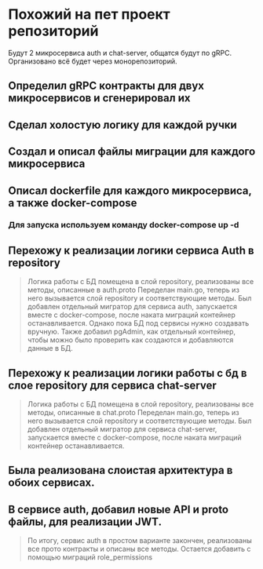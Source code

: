 # Похожий на пет проект репозиторий
Будут 2 микросервиса auth и chat-server, общатся будут по gRPC.
Организовано всё будет через монорепозиторий.

## Определил gRPC контракты для двух микросервисов и сгенерировал их

## Сделал холостую логику для каждой ручки 

## Создал и описал файлы миграции для каждого микросервиса

## Описал dockerfile для каждого микросервиса, а также docker-compose 
### Для запуска используем команду docker-compose up -d

## Перехожу к реализации логики сервиса Auth в repository
> Логика работы с БД помещена в слой repository, реализованы все методы, описанные в auth.proto
> Переделан main.go, теперь из него вызывается слой repository и соответствующие методы.
> Был добавлен отдельный мигратор для сервиса auth, запускается вместе с docker-compose, после наката миграций контейнер останавливается.
> Однако пока БД под сервисы нужно создавать вручную.
> Также добавил pgAdmin, как отдельный контейнер, чтобы можно было проверить как создаются и добавляются данные в БД.

## Перехожу к реализации логики работы с бд в слое repository для сервиса chat-server
> Логика работы с БД помещена в слой repository, реализованы все методы, описанные в chat.proto
> Переделан main.go, теперь из него вызывается слой repository и соответствующие методы.
> Был добавлен отдельный мигратор для сервиса chat-server, запускается вместе с docker-compose, после наката миграций контейнер останавливается.

## Была реализована слоистая архитектура в обоих сервисах.

## В сервисе auth, добавил новые API и proto файлы, для реализации JWT.
> По итогу, сервис auth в простом варианте закончен, реализованы все прото контракты и описаны все методы.
> Остается добавить с помощью миграций role_permissions

